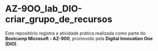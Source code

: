 # AZ-9OO_lab_DIO-criar_grupo_de_recursos
Este repositório registra a atividade prática realizada como parte do **Bootcamp Microsoft - AZ-900**, promovido pela **Digital Innovation One (DIO)**.
